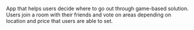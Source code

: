 App that helps users decide where to go out through game-based solution. Users join a room with their friends and vote on areas depending on location and price that users are able to set.
